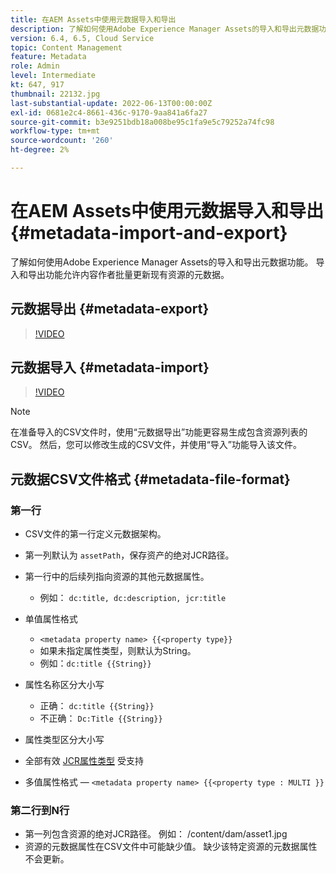 ```yaml
---
title: 在AEM Assets中使用元数据导入和导出
description: 了解如何使用Adobe Experience Manager Assets的导入和导出元数据功能。 导入和导出功能允许内容作者批量更新现有资源的元数据。
version: 6.4, 6.5, Cloud Service
topic: Content Management
feature: Metadata
role: Admin
level: Intermediate
kt: 647, 917
thumbnail: 22132.jpg
last-substantial-update: 2022-06-13T00:00:00Z
exl-id: 0681e2c4-8661-436c-9170-9aa841a6fa27
source-git-commit: b3e9251bdb18a008be95c1fa9e5c79252a74fc98
workflow-type: tm+mt
source-wordcount: '260'
ht-degree: 2%

---
```


# 在AEM Assets中使用元数据导入和导出 {#metadata-import-and-export}

了解如何使用Adobe Experience Manager Assets的导入和导出元数据功能。 导入和导出功能允许内容作者批量更新现有资源的元数据。

## 元数据导出 {#metadata-export}

>[!VIDEO](https://video.tv.adobe.com/v/22132?quality=12&learn=on)

## 元数据导入 {#metadata-import}

>[!VIDEO](https://video.tv.adobe.com/v/21374?quality=12&learn=on)

>[!NOTE]
>
> 在准备导入的CSV文件时，使用“元数据导出”功能更容易生成包含资源列表的CSV。 然后，您可以修改生成的CSV文件，并使用“导入”功能导入该文件。

## 元数据CSV文件格式 {#metadata-file-format}

### 第一行

* CSV文件的第一行定义元数据架构。
* 第一列默认为 `assetPath`，保存资产的绝对JCR路径。

* 第一行中的后续列指向资源的其他元数据属性。
   * 例如： `dc:title, dc:description, jcr:title`

* 单值属性格式

   * `<metadata property name> {{<property type}}`
   * 如果未指定属性类型，则默认为String。
   * 例如：`dc:title {{String}}`

* 属性名称区分大小写
   * 正确： `dc:title {{String}}`
   * 不正确： `Dc:Title {{String}}`

* 属性类型区分大小写
* 全部有效 [JCR属性类型](https://www.adobe.io/experience-manager/reference-materials/spec/jsr170/javadocs/jcr-2.0/javax/jcr/PropertyType.html) 受支持

* 多值属性格式 —  `<metadata property name> {{<property type : MULTI }}`

### 第二行到N行

* 第一列包含资源的绝对JCR路径。 例如： /content/dam/asset1.jpg
* 资源的元数据属性在CSV文件中可能缺少值。 缺少该特定资源的元数据属性不会更新。
